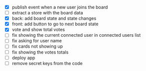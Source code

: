 - [x] publish event when a new user joins the board
- [ ] extract a store with the board data
- [x] back: add board state and state changes
- [x] front: add button to go to next board state
- [x] vote and show total votes
- [ ] fix showing the current connected user in connected users list
- [ ] fix asking for user name
- [ ] fix cards not showing up
- [ ] fix showing the votes totals
- [ ] deploy app
- [ ] remove secret keys from the code
